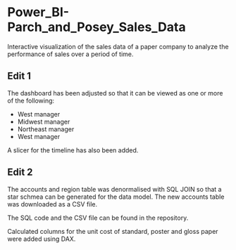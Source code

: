 # Power_BI-Parch_and_Posey_Sales_Data


Interactive visualization of the sales data of a paper company to analyze the performance of sales over a period of time.

## Edit 1

The dashboard has been adjusted so that it can be viewed as one or more of the following:

* West manager
* Midwest manager
* Northeast manager
* West manager

A slicer for the timeline has also been added.


## Edit 2

The accounts and region table was denormalised with SQL JOIN so that a star schmea can be generated for the data model. The new accounts table was downloaded as a CSV file.

The SQL code and the CSV file can be found in the repository. 

Calculated columns for the unit cost of standard, poster and gloss paper were added using DAX.

